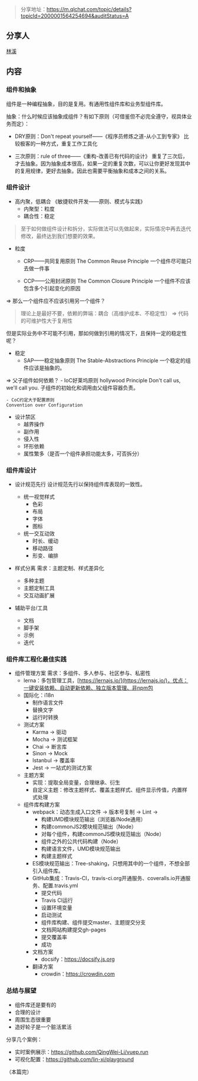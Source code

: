 > 分享地址：https://m.qlchat.com/topic/details?topicId=2000001564254694&auditStatus=A

## 分享人
[林溪](https://github.com/lin-xi)

## 内容

### 组件和抽象
组件是一种编程抽象，目的是复用。有通用性组件库和业务型组件库。

抽象：什么时候应该抽象成组件？有如下原则（可借鉴但不必完全遵守，视具体业务而定）：
- DRY原则：Don't repeat yourself——《程序员修炼之道-从小工到专家》
比较极客的一种方式，重复工作工具化

- 三次原则：rule of three——《重构-改善已有代码的设计》
重复了三次后，才去抽象。因为抽象成本很高，如果一定的重复次数，可以让你更好发现其中的复用规律，更好去抽象。因此也需要平衡抽象和成本之间的关系。


### 组件设计
- 高内聚，低耦合
《敏捷软件开发——原则、模式与实践》
	- 内聚型：粒度
	- 耦合性：稳定

> 至于如何做组件设计和拆分，实际做法可以先做起来，实际情况中再去迭代修改，最终达到我们想要的效果。

- 粒度
	- CRP——共同复用原则
	The Common Reuse Principle
	一个组件尽可能只去做一件事

	- CCP——公用封闭原则
	The Common Closure Principle
	一个组件不应该包含多个引起变化的原因

=> 那么一个组件应不应该引用另一个组件？
> 理论上是最好不要，依赖的弊端：耦合（高维护成本、不稳定性） => 代码的可维护性大于复用性	

但是实际业务中不可能不引用，那如何做到引用的情况下，且保持一定的稳定性呢？

- 稳定
	- SAP——稳定抽象原则
	The Stable-Abstractions Principle
	一个稳定的组件应该是抽象的。

=> 父子组件如何依赖？
	- IoC好莱坞原则
	hollywood Principle
	Don't call us, we'll call you.
	子组件的初始化和调用由父组件容器负责。

	- CoC约定大于配置原则
	Convention over Configuration

- 设计禁区
	- 越界操作
	- 副作用
	- 侵入性
	- 环形依赖
	- 属性繁多（是否一个组件承担功能太多，可否拆分）

### 组件库设计
- 设计规范先行
设计规范先行以保持组件库表现的一致性。
	- 统一视觉样式
		- 色彩
		- 布局
		- 字体
		- 图标
	- 统一交互动效
		- 时长、缓动
		- 移动路径
		- 形变、编排

- 样式分离
需求：主题定制、样式差异化
	- 多种主题
	- 主题定制工具
	- 交互动画扩展

- 辅助平台/工具
	- 文档
	- 脚手架
	- 示例
	- 迭代

### 组件库工程化最佳实践
- 组件管理方案
需求：多组件、多人参与、社区参与、私密性
	- lerna：多包管理工具，[https://lernajs.io/](https://lernajs.io/)，优点：一键安装依赖、自动更新依赖、独立版本管理、非npm包
	- 国际化：i18n
		- 制作语言文件
		- 替换文字
		- 运行时转换
	- 测试方案
		- Karma -> 驱动
		- Mocha -> 测试框架
		- Chai -> 断言库
		- Sinon -> Mock
		- Istanbul -> 覆盖率
		- Jest -> 一站式的测试方案
	- 主题方案
		- 实现：提取全局变量，合理继承、衍生
		- 自定义主题：修改主题样式、覆盖主题样式、组件显示传值，内置样式处理
	- 组件库构建方案
		- webpack：动态生成入口文件 → 版本号复制 → Lint → 
			- 构建UMD模块规范输出（浏览器/Node通用）
			- 构建commonJS2模块规范输出（Node）
			- 对每个组件，构建commonJS模块规范输出（Node）
			- 组件之外的公共代码构建（Node）
			- 构建语言文件，UMD模块规范输出
			- 构建主题样式
		- ES模块规范输出：Tree-shaking，只想用其中的一个组件，不想全部引入组件库。
		- GitHub集成：Travis-CI，travis-ci.org开通服务、coveralls.io开通服务、配置.travis.yml
			- 提交代码
			- Travis CI运行
			- 设置环境变量
			- 启动测试
			- 组件库构建、组件提交master、主题提交分支
			- 文档网站构建提交gh-pages
			- 提交覆盖率
			- 成功
		- 文档方案
			- docsify：https://docsify.js.org
		- 翻译方案
			- crowdin：https://crowdin.com

### 总结与展望
- 组件库还是要有的
- 合理的设计
- 周围生态很重要
- 造好轮子是一个脏活累活

分享几个案例：
- 实时案例展示：https://github.com/QingWei-Li/vuep.run
- 可视化配置：https://github.com/lin-xi/playground

（本篇完）